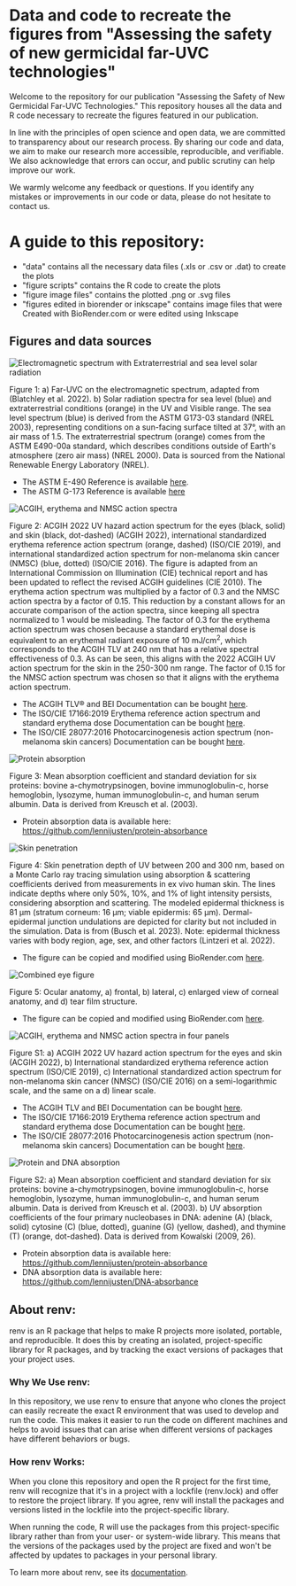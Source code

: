 # Data and code to recreate the figures from "Assessing the safety of new germicidal far-UVC technologies"
Welcome to the repository for our publication "Assessing the Safety of New Germicidal Far-UVC Technologies." This repository houses all the data and R code necessary to recreate the figures featured in our publication.

In line with the principles of open science and open data, we are committed to transparency about our research process. By sharing our code and data, we aim to make our research more accessible, reproducible, and verifiable. We also acknowledge that errors can occur, and public scrutiny can help improve our work.

We warmly welcome any feedback or questions. If you identify any mistakes or improvements in our code or data, please do not hesitate to contact us. 


# A guide to this repository:
- "data" contains all the necessary data files (.xls or .csv or .dat) to create the plots
- "figure scripts" contains the R code to create the plots
- "figure image files" contains the plotted .png or .svg files
- "figures edited in biorender or inkscape" contains image files that were Created with BioRender.com or were edited using Inkscape

## Figures and data sources
![Electromagnetic spectrum with Extraterrestrial and sea level solar radiation](./figures%20edited%20in%20biorender%20or%20inkscape/combined_EM_spectrum_and_solar_radiation.svg)


Figure 1: a) Far-UVC on the electromagnetic spectrum, adapted from (Blatchley et al. 2022). b) Solar radiation spectra for sea level (blue) and extraterrestrial conditions (orange) in the UV and Visible range. The sea level spectrum (blue) is derived from the ASTM G173-03 standard (NREL 2003), representing conditions on a sun-facing surface tilted at 37°, with an air mass of 1.5. The extraterrestrial spectrum (orange) comes from the ASTM E490-00a standard, which describes conditions outside of Earth's atmosphere (zero air mass) (NREL 2000). Data is sourced from the National Renewable Energy Laboratory (NREL).
- The ASTM E-490 Reference is available [here](https://www.nrel.gov/grid/solar-resource/spectra-astm-e490.html).
- The ASTM G-173 Reference is available [here](https://www.nrel.gov/grid/solar-resource/spectra-am1.5.html)

![ACGIH, erythema and NMSC action spectra](./figure%20image%20files/acgih_erythema_nmsc_one_panel.png)

Figure 2: ACGIH 2022 UV hazard action spectrum for the eyes (black, solid) and skin (black, dot-dashed) (ACGIH 2022), international standardized erythema reference action spectrum (orange, dashed) (ISO/CIE 2019), and international standardized action spectrum for non-melanoma skin cancer (NMSC) (blue, dotted) (ISO/CIE 2016). The figure is adapted from an International Commission on Illumination (CIE) technical report and has been updated to reflect the revised ACGIH guidelines (CIE 2010). The erythema action spectrum was multiplied by a factor of 0.3 and the NMSC action spectra by a factor of 0.15. This reduction by a constant allows for an accurate comparison of the action spectra, since keeping all spectra normalized to 1 would be misleading. The factor of 0.3 for the erythema action spectrum was chosen because a standard erythemal dose is equivalent to an erythemal radiant exposure of 10 mJ/cm<sup>2</sup>, which corresponds to the ACGIH TLV at 240 nm that has a relative spectral effectiveness of 0.3. As can be seen, this aligns with the 2022 ACGIH UV action spectrum for the skin in the 250-300 nm range. The factor of 0.15 for the NMSC action spectrum was chosen so that it aligns with the erythema action spectrum.
- The ACGIH TLV&reg; and BEI Documentation can be bought [here](https://portal.acgih.org/s/store#/store/browse/detail/a154W00000DqsbCQAR).
- The ISO/CIE 17166:2019 Erythema reference action spectrum and standard erythema dose Documentation can be bought [here](https://www.iso.org/standard/74167.html).
- The ISO/CIE 28077:2016 Photocarcinogenesis action spectrum (non-melanoma skin cancers) Documentation can be bought [here](https://www.iso.org/standard/69651.html).

![Protein absorption](./figure%20image%20files/protein_absorption.png)

Figure 3: Mean absorption coefficient and standard deviation for six proteins: bovine a-chymotrypsinogen, bovine immunoglobulin-c, horse hemoglobin, lysozyme, human immunoglobulin-c, and human serum albumin. Data is derived from Kreusch et al. (2003).
- Protein absorption data is available here: https://github.com/lennijusten/protein-absorbance

![Skin penetration](./figures%20edited%20in%20biorender%20or%20inkscape/skin_penetration_based_on_Guttmann_data_edited_in_biorender_v2.png)

Figure 4: Skin penetration depth of UV between 200 and 300 nm, based on a Monte Carlo ray tracing simulation using absorption & scattering coefficients derived from measurements in ex vivo human skin. The lines indicate depths where only 50%, 10%, and 1% of light intensity persists, considering absorption and scattering. The modeled epidermal thickness is 81 µm (stratum corneum: 16 µm; viable epidermis: 65 µm). Dermal-epidermal junction undulations are depicted for clarity but not included in the simulation. Data is from (Busch et al. 2023). Note: epidermal thickness varies with body region, age, sex, and other factors (Lintzeri et al. 2022).
- The figure can be copied and modified using BioRender.com [here](https://app.biorender.com/illustrations/649d49179a284fcf5b4a2e27).

![Combined eye figure](./figures%20edited%20in%20biorender%20or%20inkscape/combined_eye_figure_created_with_biorender.png)

Figure 5: Ocular anatomy, a) frontal, b) lateral, c) enlarged view of corneal anatomy, and d) tear film structure.
- The figure can be copied and modified using BioRender.com [here](https://app.biorender.com/illustrations/646ba149e8bd00ff10f9580f).

![ACGIH, erythema and NMSC action spectra in four panels](./figure%20image%20files/ACGIH_erythema_nmsc_four_panels.png)

Figure S1: a) ACGIH 2022 UV hazard action spectrum for the eyes and skin (ACGIH 2022), b) International standardized erythema reference action spectrum (ISO/CIE 2019), c) International standardized action spectrum for non-melanoma skin cancer (NMSC) (ISO/CIE 2016) on a semi-logarithmic scale, and the same on a d) linear scale.
- The ACGIH TLV and BEI Documentation can be bought [here](https://portal.acgih.org/s/store#/store/browse/detail/a154W00000DqsbCQAR).
- The ISO/CIE 17166:2019 Erythema reference action spectrum and standard erythema dose Documentation can be bought [here](https://www.iso.org/standard/74167.html).
- The ISO/CIE 28077:2016 Photocarcinogenesis action spectrum (non-melanoma skin cancers) Documentation can be bought [here](https://www.iso.org/standard/69651.html).

![Protein and DNA absorption](./figure%20image%20files/protein_and_dna_absorption.png)

Figure S2: a) Mean absorption coefficient and standard deviation for six proteins: bovine a-chymotrypsinogen, bovine immunoglobulin-c, horse hemoglobin, lysozyme, human immunoglobulin-c, and human serum albumin. Data is derived from Kreusch et al. (2003). b) UV absorption coefficients of the four primary nucleobases in DNA: adenine (A) (black, solid) cytosine (C) (blue, dotted), guanine (G) (yellow, dashed), and thymine (T) (orange, dot-dashed). Data is derived from Kowalski (2009, 26).
- Protein absorption data is available here: https://github.com/lennijusten/protein-absorbance
- DNA absorption data is available here: https://github.com/lennijusten/DNA-absorbance


## About renv:

renv is an R package that helps to make R projects more isolated, portable, and reproducible. It does this by creating an isolated, project-specific library for R packages, and by tracking the exact versions of packages that your project uses.

### Why We Use renv:

In this repository, we use renv to ensure that anyone who clones the project can easily recreate the exact R environment that was used to develop and run the code. This makes it easier to run the code on different machines and helps to avoid issues that can arise when different versions of packages have different behaviors or bugs.

### How renv Works:

When you clone this repository and open the R project for the first time, renv will recognize that it's in a project with a lockfile (renv.lock) and offer to restore the project library. If you agree, renv will install the packages and versions listed in the lockfile into the project-specific library.

When running the code, R will use the packages from this project-specific library rather than from your user- or system-wide library. This means that the versions of the packages used by the project are fixed and won't be affected by updates to packages in your personal library.

To learn more about renv, see its [documentation](https://rstudio.github.io/renv/articles/renv.html).
